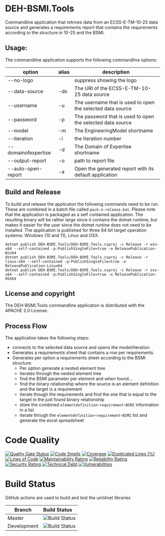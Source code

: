 # DEH-BSMI.Tools

Commandline application that retrives data from an ECSS-E-TM-10-25 data source and generates a requirements report that contains the requirements according to the structure in 10-25 and the BSMI.

## Usage:

The commandline application supports the following commandline options:

| option              | alias |  description |
| ------------------- | ----- | ------------ | 
| --no-logo           |       | suppress showing the logo |
| --data-source       | -ds   | The URI of the ECSS-E-TM-10-25 data source |
| --username          | -u    | The username that is used to open the selected data source | 
| --password          | -p    | The password that is used to open the selected data source |
| --model             | -m    | The EngineeringModel shortname |
| --iteration         | -i    | the Iteration number |
| --domainofexpertise | -d    | The Domain of Expertise shortname |
| --output-report     | -o    | path to report file |
| --auto-open-report  | -a    | Open the generated report with its default application |

## Build and Release

To build and release the applicaton the following commands need to be run. These are combined in a batch file called `pack-n-release.bat`. Please note that the application is packaged as a self contained application. The resulting binary will be rather large since it contains the dotnet runtime, but makes it easier for the user since the dotnet runtine does not need to be installed. The application is published for three 64 bit target operation systems: Windows (10 and 11), Linux and OSX.

```
dotnet publish DEH-BSMI.Tools/DEH-BSMI.Tools.csproj -c Release -r win-x64 --self-contained -p:PublishSingleFile=true -o ReleasePublication-Win64
dotnet publish DEH-BSMI.Tools/DEH-BSMI.Tools.csproj -c Release -r linux-x64 --self-contained -p:PublishSingleFile=true -o ReleasePublication-Linux64
dotnet publish DEH-BSMI.Tools/DEH-BSMI.Tools.csproj -c Release -r osx-x64 --self-contained -p:PublishSingleFile=true -o ReleasePublication-OSX64
```

## License and copyright

The DEH-BSMI.Tools commandline application is distributed with the APACHE 2.0 License.

## Process Flow

The application takes the following steps:

  - connects to the selected data source and opens the model/iteration
  - Generates a requirements sheet that contains a row per requirements
  - Generates per option a requirements sheet according to the BSMI structure:
    - Per option generate a nested element tree
    - iterates through the nested element tree
    - find the BSMI parameter per element and when found...
    - find the binary relationship where the source is an element definition and the target is a requirement
    - iterate though the requirements and find the one that is equal to the target in the just found binary relationship
    - store the combined `elementdefinition`-`requirement`-`BSMI` information in a list
    - iterate thriugh the `elementdefinition`-`requirement`-`BSMI` list and generate the excel spreadsheet


# Code Quality

[![Quality Gate Status](https://sonarcloud.io/api/project_badges/measure?project=STARIONGROUP_DEH-BSMI&metric=alert_status)](https://sonarcloud.io/summary/new_code?id=STARIONGROUP_uml4net)
[![Code Smells](https://sonarcloud.io/api/project_badges/measure?project=STARIONGROUP_DEH-BSMI&metric=code_smells)](https://sonarcloud.io/summary/new_code?id=STARIONGROUP_uml4net)
[![Coverage](https://sonarcloud.io/api/project_badges/measure?project=STARIONGROUP_DEH-BSMI&metric=coverage)](https://sonarcloud.io/summary/new_code?id=STARIONGROUP_uml4net)
[![Duplicated Lines (%)](https://sonarcloud.io/api/project_badges/measure?project=STARIONGROUP_DEH-BSMI&metric=duplicated_lines_density)](https://sonarcloud.io/summary/new_code?id=STARIONGROUP_uml4net)
[![Lines of Code](https://sonarcloud.io/api/project_badges/measure?project=STARIONGROUP_DEH-BSMI&metric=ncloc)](https://sonarcloud.io/summary/new_code?id=STARIONGROUP_uml4net)
[![Maintainability Rating](https://sonarcloud.io/api/project_badges/measure?project=STARIONGROUP_DEH-BSMI&metric=sqale_rating)](https://sonarcloud.io/summary/new_code?id=STARIONGROUP_uml4net)
[![Reliability Rating](https://sonarcloud.io/api/project_badges/measure?project=STARIONGROUP_DEH-BSMI&metric=reliability_rating)](https://sonarcloud.io/summary/new_code?id=STARIONGROUP_uml4net)
[![Security Rating](https://sonarcloud.io/api/project_badges/measure?project=STARIONGROUP_DEH-BSMI&metric=security_rating)](https://sonarcloud.io/summary/new_code?id=STARIONGROUP_uml4net)
[![Technical Debt](https://sonarcloud.io/api/project_badges/measure?project=STARIONGROUP_DEH-BSMI&metric=sqale_index)](https://sonarcloud.io/summary/new_code?id=STARIONGROUP_uml4net)
[![Vulnerabilities](https://sonarcloud.io/api/project_badges/measure?project=STARIONGROUP_DEH-BSMI&metric=vulnerabilities)](https://sonarcloud.io/summary/new_code?id=STARIONGROUP_uml4net)

# Build Status

GitHub actions are used to build and test the uml4net libraries

Branch | Build Status
------- | :------------
Master | ![Build Status](https://github.com/STARIONGROUP/DEH-BSMI/actions/workflows/CodeQuality.yml/badge.svg?branch=master)
Development | ![Build Status](https://github.com/STARIONGROUP/DEH-BSMI/actions/workflows/CodeQuality.yml/badge.svg?branch=development)